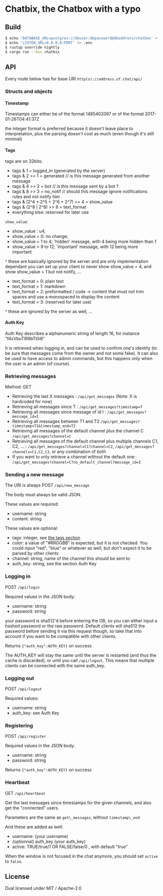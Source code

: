 # Chatbix, the Chatbox with a typo

## Build

```sh
$ echo 'DATABASE_URL=postgres://dbuser:dbpassword@dbaddress/chatbox' > .env
$ echo 'LISTEN_URL=0.0.0.0:PORT' >> .env
$ rustup override nightly
$ cargo run --bin chatbix
```

## API

Every route below has for base URI `http(s)://address.of.chat/api/`

### Structs and objects

#### Timestamp

Timestamps can either be of the format 1485402097 or of the format
2017-01-26T04:41:37Z

the integer format is preferred because it doesn't leave place to interpretation,
plus the parsing doesn't cost as much (even though it's still minimal)

#### Tags

tags are on 32bits:

* tags & 1 = logged\_in (generated by the server)
* tags & 2 >> 1 = generated // is this message generated from another message
* tags & 4 >> 2 = bot // is this message sent by a bot ?
* tags & 8 >> 3 = no\_notif // should this message ignore notifications rules and not notify him
* tags & (2^4 + 2^5 + 2^6 + 2^7) >> 4 = show\_value
* tags & (2^8 | 2^9) >> 8 = text_format
* everything else: reserved for later use
  
`show_value`:

* show\_value : u4; 
* show\_value = 0: no change;
* show\_value = 1 to 4; 'hidden' message, with 4 being more hidden than 1
* show\_value = 9 to 12; 'important' message, with 12 being more important

^ these are basically ignored by the server and are only implementation dependant
you can set up your client to never show show_value = 4, and show show_value = 1 but not
notify, ...

* text\_format = 0: plain text
* text\_format = 1: markdown
* text\_format = 2: preformatted / code -> content that must not trim spaces and use a monospaced to display the content
* text\_format = 3: (reserved for later use)

^ these are ignored by the server as well, ...

#### Auth Key

Auth Key describes a alphanumeric string of length 16, for instance "f4xVbuTlR9bTl0i6"

It is retrieved when logging in, and can be used to confirm one's identity (to be sure that
messages come from the owner and not some fake). It can also be used to have access to
admin commands, but this happens only when the user is an admin (of course).

### Retrieving messages

Method: GET

* Retrieving the last X messages : `/api/get_messages`
  (Note: X is hardcoded for now)
* Retrieving all messages since T : `/api/get_messages?timestamp=T`
* Retrieving all messages since message of id I : `/api/get_messages?message_id=I`
* Retrieving all messages between T1 and T2 `/api/get_messages?timestamp=T1&timestamp_end=T2`
* Retrieving all messages of the default channel plus the channel C `/api/get_messages?channel=C`
* Retrieving all messages of the default channel plus multiple channels C1, C2, ... : `/api/get_messages?channel=C1?channel=C2`, `/api/get_messages?channels=C1,C2,C3`, or any combination of both
* If you want to only retrieve a channel without the default one: `/api/get_messages?channel=C?no_default_channel?message_id=I`

### Sending a new message

The URI is always POST `/api/new_message`

The body must always be valid JSON.

These values are required:

* username: string
* content: string

These values are optional:

* tags: integer, see [the tags section](#Tags)
* color: a value of "#RRGGBB" is expected, but it is not checked. You could input "red", "blue" or whatever as well, but don't expect it to be parsed by other clients
* channel: string, name of the channel this should be sent to
* auth\_key: string, see the section Auth Key

### Logging in

POST `/api/login`

Required values in the JSON body:

* username: string
* password: string

your password is sha512'd before entering the DB, so you can either input a hashed password or the raw password.
Default clients will sha512 the password before sending it via this request though, so take that into account
if you want to be compatible with other clients.

Returns `{"auth_key":AUTH_KEY}` on success

The AUTH\_KEY will stay the same until the server is restarted (and thus the cache is discarded), or until you
call `/api/logout`. This means that multiple clients can be connected with the same auth\_key.

### Logging out

POST `/api/logout`

Required values:

* username: string
* auth\_key: see Auth Key

### Registering

POST `/api/register`

Required values in the JSON body:

* username: string
* password: string

Returns `{"auth_key":AUTH_KEY}` on success

### Heartbeat

GET `/api/heartbeat`

Get the last messages since timestamps for the given channels, and also get the "connected" users.

Parameters are the same as `get\_messages`, without `timestamp\_end`

And these are added as well:

* username: (your username)
* (optionnal) auth\_key (your auth\_key)
* active: TRUE/true/1 OR FALSE/false/0 , with default "true"

When the window is not focused in the chat anymore, you should set `active` to `false`.

## License

Dual licensed under MIT / Apache-2.0
